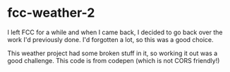 # fcc-weather-2

I left FCC for a while and when I came back, I decided to go back over the work I'd previously done. I'd forgotten a lot, so this was a good choice.

This weather project had some broken stuff in it, so working it out was a good challenge. This code is from codepen (which is not CORS friendly!)
